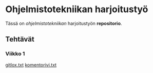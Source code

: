 <h1>Ohjelmistotekniikan harjoitustyö</h1>

Tässä on *ohjelmistotekniikan* harjoitustyön **repositorio**.

<h2>Tehtävät</h2>
<h3>Viikko 1</h3>

[gitlox.txt](https://github.com/mcdongo/ot-harjoitustyo/blob/master/laskarit/viikko1/gitlog.txt)
[komentorivi.txt](https://github.com/mcdongo/ot-harjoitustyo/blob/master/laskarit/viikko1/komentorivi.txt)
